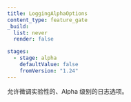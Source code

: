 ```yaml
---
title: LoggingAlphaOptions
content_type: feature_gate
_build:
  list: never
  render: false

stages:
  - stage: alpha
    defaultValue: false
    fromVersion: "1.24"
---
```


<!--
Allow fine-tuing of experimental, alpha-quality logging options.
-->
允许微调实验性的、Alpha 级别的日志选项。
